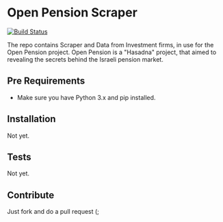 # Open Pension Scraper

[![Build Status][travis-image]][travis-url]

The repo contains Scraper and Data from Investment firms, in use for the Open Pension project. Open Pension is a "Hasadna" project, that aimed to revealing the secrets behind the Israeli pension market.

## Pre Requirements

* Make sure you have Python 3.x and pip installed.

## Installation

Not yet.

## Tests

Not yet.

## Contribute

Just fork and do a pull request (;

[travis-image]: https://api.travis-ci.org/nirgn975/open_pension_scraper.svg?branch=master
[travis-url]: https://travis-ci.org/nirgn975/open_pension_scraper

